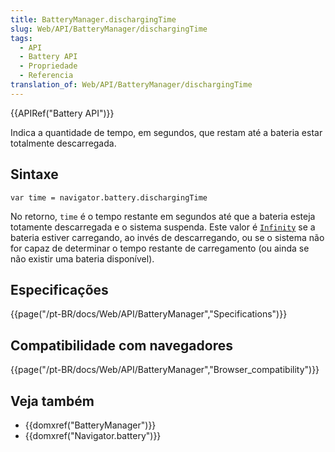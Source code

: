 ```yaml
---
title: BatteryManager.dischargingTime
slug: Web/API/BatteryManager/dischargingTime
tags:
  - API
  - Battery API
  - Propriedade
  - Referencia
translation_of: Web/API/BatteryManager/dischargingTime
---
```

{{APIRef("Battery API")}}

Indica a quantidade de tempo, em segundos, que restam até a bateria estar totalmente descarregada.

## Sintaxe

    var time = navigator.battery.dischargingTime

No retorno, `time` é o tempo restante em segundos até que a bateria esteja totamente descarregada e o sistema suspenda. Este valor é [`Infinity`](/en-US/docs/JavaScript/Reference/Global_Objects/Infinity "/en-US/docs/JavaScript/Reference/Global_Objects/Infinity") se a bateria estiver carregando, ao invés de descarregando, ou se o sistema não for capaz de determinar o tempo restante de carregamento (ou ainda se não existir uma bateria disponível).

## Especificações

{{page("/pt-BR/docs/Web/API/BatteryManager","Specifications")}}

## Compatibilidade com navegadores

{{page("/pt-BR/docs/Web/API/BatteryManager","Browser_compatibility")}}

## Veja também

- {{domxref("BatteryManager")}}
- {{domxref("Navigator.battery")}}
